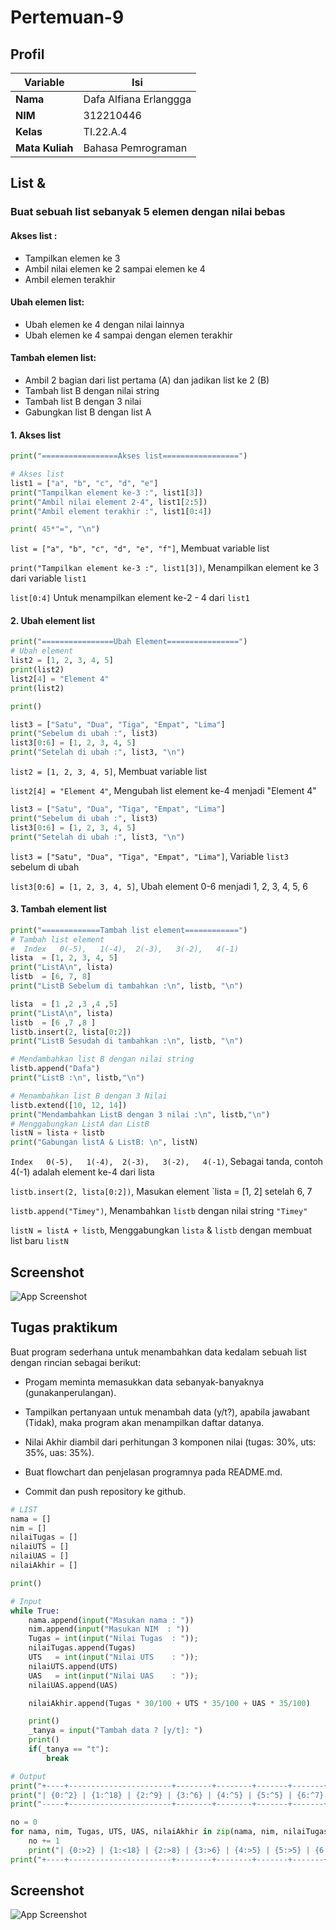
# Pertemuan-9

## Profil
| Variable | Isi |
| -------- | --- |
| **Nama** | Dafa Alfiana Erlanggga |
| **NIM** | 312210446 |
| **Kelas** | TI.22.A.4 |
| **Mata Kuliah** | Bahasa Pemrograman |

## List & 
### Buat sebuah list sebanyak 5 elemen dengan nilai bebas 
#### Akses list : 
- Tampilkan elemen ke 3
- Ambil nilai elemen ke 2 sampai elemen ke 4
- Ambil elemen terakhir
#### Ubah elemen list:
- Ubah elemen ke 4 dengan nilai lainnya
- Ubah elemen ke 4 sampai dengan elemen terakhir
#### Tambah elemen list:
- Ambil 2 bagian dari list pertama (A) dan jadikan list ke 2 (B)
- Tambah list B dengan nilai string
- Tambah list B dengan 3 nilai
- Gabungkan list B dengan list A

#### 1. Akses list
```Python
print("=================Akses list=================")

# Akses list
list1 = ["a", "b", "c", "d", "e"]
print("Tampilkan element ke-3 :", list1[3]) 
print("Ambil nilai element 2-4", list1[2:5])
print("Ambil element terakhir :", list1[0:4])

print( 45*"=", "\n")
```
`list = ["a", "b", "c", "d", "e", "f"]`, Membuat variable list

`print("Tampilkan element ke-3 :", list1[3])`, Menampilkan element ke 3 dari variable `list1`

`list[0:4]` Untuk menampilkan element ke-2 - 4 dari `list1`  

#### 2. Ubah element list
```Python
print("================Ubah Element================")
# Ubah element
list2 = [1, 2, 3, 4, 5]
print(list2)
list2[4] = "Element 4"
print(list2)

print()

list3 = ["Satu", "Dua", "Tiga", "Empat", "Lima"]
print("Sebelum di ubah :", list3)
list3[0:6] = [1, 2, 3, 4, 5]
print("Setelah di ubah :", list3, "\n")
```
`list2 = [1, 2, 3, 4, 5]`, Membuat variable list

`list2[4] = "Element 4"`, Mengubah list element ke-4 menjadi "Element 4"

```Python
list3 = ["Satu", "Dua", "Tiga", "Empat", "Lima"]
print("Sebelum di ubah :", list3)
list3[0:6] = [1, 2, 3, 4, 5]
print("Setelah di ubah :", list3, "\n")
```
`list3 = ["Satu", "Dua", "Tiga", "Empat", "Lima"]`, Variable `list3` sebelum di ubah

`list3[0:6] = [1, 2, 3, 4, 5]`, Ubah element 0-6 menjadi 1, 2, 3, 4, 5, 6  

#### 3. Tambah element list
```Python
print("=============Tambah list element============")
# Tambah list element
#  Index   0(-5),   1(-4),  2(-3),   3(-2),   4(-1) 
lista  = [1, 2, 3, 4, 5]
print("ListA\n", lista)
listb  = [6, 7, 8]
print("ListB Sebelum di tambahkan :\n", listb, "\n")

lista  = [1 ,2 ,3 ,4 ,5]
print("ListA\n", lista)
listb  = [6 ,7 ,8 ]
listb.insert(2, lista[0:2])  
print("ListB Sesudah di tambahkan :\n", listb, "\n")

# Mendambahkan list B dengan nilai string
listb.append("Dafa")
print("ListB :\n", listb,"\n")

# Menambahkan list B dengan 3 Nilai
listb.extend([10, 12, 14])
print("Mendambahkan ListB dengan 3 nilai :\n", listb,"\n")
# Menggabungkan ListA dan ListB 
listN = lista + listb
print("Gabungan listA & ListB: \n", listN)
```
`Index   0(-5),   1(-4),  2(-3),   3(-2),   4(-1)`, Sebagai tanda, contoh 4(-1) adalah element ke-4 dari lista

`listb.insert(2, lista[0:2])`, Masukan element `lista = [1, 2] setelah 6, 7

`listb.append("Timey")`, Menambahkan `listb` dengan nilai string `"Timey"`

`listN = listA + listb`, Menggabungkan `lista` & `listb` dengan membuat list baru `listN`

## Screenshot 

![App Screenshot](https://github.com/Angga674/Praktikum-4SA/blob/main/Gambar/SS%20Latihan%201.png)


## Tugas praktikum
Buat program sederhana untuk menambahkan data kedalam sebuah
list dengan rincian sebagai berikut:

- Progam meminta memasukkan data sebanyak-banyaknya (gunakanperulangan).

- Tampilkan pertanyaan untuk menambah data (y/t?), apabila jawabant (Tidak), maka program akan menampilkan daftar datanya.

- Nilai Akhir diambil dari perhitungan 3 komponen nilai (tugas: 30%, uts: 35%, uas: 35%).

- Buat flowchart dan penjelasan programnya pada README.md.

- Commit dan push repository ke github.
```Python
# LIST
nama = []
nim = []
nilaiTugas = []
nilaiUTS = []
nilaiUAS = []
nilaiAkhir = []

print()

# Input
while True:
    nama.append(input("Masukan nama : "))
    nim.append(input("Masukan NIM  : "))
    Tugas = int(input("Nilai Tugas  : ")); 
    nilaiTugas.append(Tugas)
    UTS   = int(input("Nilai UTS    : ")); 
    nilaiUTS.append(UTS)
    UAS   = int(input("Nilai UAS    : ")); 
    nilaiUAS.append(UAS)

    nilaiAkhir.append(Tugas * 30/100 + UTS * 35/100 + UAS * 35/100)

    print()
    _tanya = input("Tambah data ? [y/t]: ")
    print()
    if(_tanya == "t"):
        break

# Output
print("+----+-----------------------+--------+--------+-------+-------+---------+")
print("| {0:^2} | {1:^18} | {2:^9} | {3:^6} | {4:^5} | {5:^5} | {6:^7} |".format("No", "Nama", "NIM", "Tugas", "UTS", "UAS", "Akhir"))
print("-----+-----------------------+--------+--------+-------+-------+---------+")

no = 0
for nama, nim, Tugas, UTS, UAS, nilaiAkhir in zip(nama, nim, nilaiTugas, nilaiUTS, nilaiUAS, nilaiAkhir):
    no += 1    
    print("| {0:>2} | {1:<18} | {2:>8} | {3:>6} | {4:>5} | {5:>5} | {6:>7} |".format(no, nama, nim, Tugas, UTS, UAS, nilaiAkhir))
print("+----+-----------------------+--------+--------+-------+-------+---------+")
```
## Screenshot

![App Screenshot](https://github.com/Angga674/Praktikum-4SA/blob/main/Gambar/SS%20Latihan%201.png)



